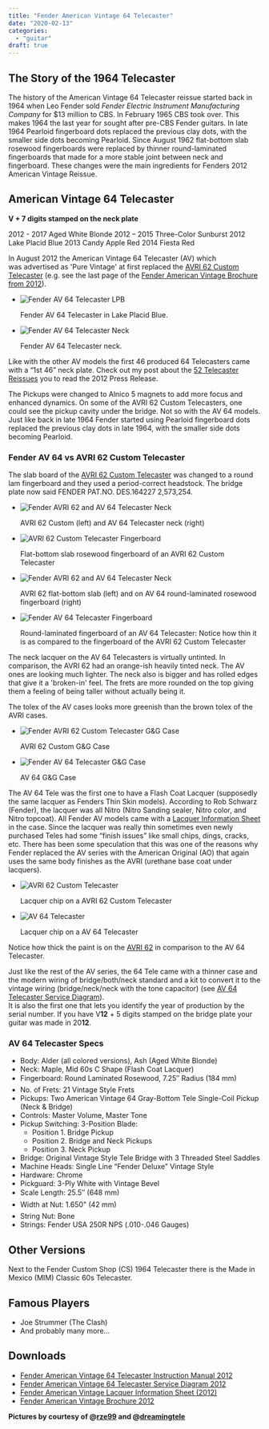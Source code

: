```yaml
---
title: "Fender American Vintage 64 Telecaster"
date: "2020-02-13"
categories: 
  - "guitar"
draft: true
---
```


## The Story of the 1964 Telecaster

The history of the American Vintage 64 Telecaster reissue started back in 1964 when Leo Fender sold _Fender Electric Instrument Manufacturing Company_ for $13 million to CBS. In February 1965 CBS took over. This makes 1964 the last year for sought after pre-CBS Fender guitars. In late 1964 Pearloid fingerboard dots replaced the previous clay dots, with the smaller side dots becoming Pearloid. Since August 1962 flat-bottom slab rosewood fingerboards were replaced by thinner round-laminated fingerboards that made for a more stable joint between neck and fingerboard. These changes were the main ingredients for Fenders 2012 American Vintage Reissue.

## **American Vintage 64 Telecaster**

**V + 7 digits stamped on the neck plate**

2012 - 2017 Aged White Blonde
2012 – 2015 Three-Color Sunburst
2012 Lake Placid Blue
2013 Candy Apple Red
2014 Fiesta Red

In August 2012 the American Vintage 64 Telecaster (AV) which was advertised as 'Pure Vintage' at first replaced the [AVRI 62 Custom Telecaster](https://www.paulreno.de/fender-62-custom-telecaster/) (e.g. see the last page of the [Fender American Vintage Brochure from 2012](https://paulreno.de/wp-content/uploads/2020/02/Fender-American-Vintage-Brochure-2012.pdf)).

- ![Fender AV 64 Telecaster LPB](images/img_5557-e1586697914615-1024x645.jpg)
    
    Fender AV 64 Telecaster in Lake Placid Blue.
    
- ![Fender AV 64 Telecaster Neck](images/img_5560-1024x646.jpg)
    
    Fender AV 64 Telecaster neck.
    

Like with the other AV models the first 46 produced 64 Telecasters came with a “1st 46” neck plate. Check out my post about the [52 Telecaster Reissues](https://paulreno.de/fender-52-telecaster/) you to read the 2012 Press Release.

The Pickups were changed to Alnico 5 magnets to add more focus and enhanced dynamics. On some of the AVRI 62 Custom Telecasters, one could see the pickup cavity under the bridge. Not so with the AV 64 models. Just like back in late 1964 Fender started using Pearloid fingerboard dots replaced the previous clay dots in late 1964, with the smaller side dots becoming Pearloid.

### Fender AV 64 vs AVRI 62 Custom Telecaster

The slab board of the [AVRI 62 Custom Telecaster](https://areyouexperiment.wordpress.com/2020/02/10/fender-62-custom-telecaster-reissue/) was changed to a round lam fingerboard and they used a period-correct headstock. The bridge plate now said FENDER PAT.NO. DES.164227 2,573,254.

- ![Fender AVRI 62 and AV 64 Telecaster Neck](images/DSC_1200-685x1024.jpeg)
    
    AVRI 62 Custom (left) and AV 64 Telecaster neck (right)
    
- ![AVRI 62 Custom Telecaster Fingerboard](images/48807080761_b348b38aa4_o-683x1024.jpg)
    
    Flat-bottom slab rosewood fingerboard of an AVRI 62 Custom Telecaster
    
- ![Fender AVRI 62 and AV 64 Telecaster Neck](images/DSC_1202-1024x685.jpeg)
    
    AVRI 62 flat-bottom slab (left) and on AV 64 round-laminated rosewood fingerboard (right)
    
- ![Fender AV 64 Telecaster Fingerboard](images/DSC_1205-1024x685.jpeg)
    
    Round-laminated fingerboard of an AV 64 Telecaster: Notice how thin it is as compared to the fingerboard of the AVRI 62 Custom Telecaster
    

The neck lacquer on the AV 64 Telecasters is virtually untinted. In comparison, the AVRI 62 had an orange-ish heavily tinted neck. The AV ones are looking much lighter. The neck also is bigger and has rolled edges that give it a 'broken-in' feel. The frets are more rounded on the top giving them a feeling of being taller without actually being it.

The tolex of the AV cases looks more greenish than the brown tolex of the AVRI cases.

- ![Fender AVRI 62 Custom Telecaster G&G Case](images/45577695295_a9782fcc34_o-683x1024.jpg)
    
    AVRI 62 Custom G&G Case
    
- ![Fender AV 64 Telecaster G&G Case](images/DSC_1260-685x1024.jpeg)
    
    AV 64 G&G Case
    

The AV 64 Tele was the first one to have a Flash Coat Lacquer (supposedly the same lacquer as Fenders Thin Skin models). According to Rob Schwarz (Fender), the lacquer was all Nitro (Nitro Sanding sealer, Nitro color, and Nitro topcoat). All Fender AV models came with a [Lacquer Information Sheet](https://paulreno.de/wp-content/uploads/2020/02/Fender-American-Vintage-Lacquer-Information-2012.pdf) in the case. Since the lacquer was really thin sometimes even newly purchased Teles had some “finish issues” like small chips, dings, cracks, etc. There has been some speculation that this was one of the reasons why Fender replaced the AV series with the American Original (AO) that again uses the same body finishes as the AVRI (urethane base coat under lacquers).

- ![AVRI 62 Custom Telecaster](images/img_3333-1024x768.jpg)
    
    Lacquer chip on a AVRI 62 Custom Telecaster
    
- ![AV 64 Telecaster](images/img_3332-1024x768.jpg)
    
    Lacquer chip on a AV 64 Telecaster
    

Notice how thick the paint is on the [AVRI 62](https://www.paulreno.de/fender-62-custom-telecaster/) in comparison to the AV 64 Telecaster.

Just like the rest of the AV series, the 64 Tele came with a thinner case and the modern wiring of bridge/both/neck standard and a kit to convert it to the vintage wiring (bridge/neck/neck with the tone capacitor) (see [AV 64 Telecaster Service Diagram](https://paulreno.de/wp-content/uploads/2020/02/Fender-American-Vintage-64-Telecaster-Service-Manual-2012.pdf)).  
It is also the first one that lets you identify the year of production by the serial number. If you have V**12** + 5 digits stamped on the bridge plate your guitar was made in 20**12**.

### **AV 64 Telecaster Specs**

- Body: Alder (all colored versions), Ash (Aged White Blonde)
- Neck: Maple, Mid 60s C Shape (Flash Coat Lacquer)
- Fingerboard: Round Laminated Rosewood, 7.25″ Radius (184 mm)
- No. of Frets: 21 Vintage Style Frets
- Pickups: Two American Vintage 64 Gray-Bottom Tele Single-Coil Pickup (Neck & Bridge)
- Controls: Master Volume, Master Tone
- Pickup Switching: 3-Position Blade:
    - Position 1. Bridge Pickup
    - Position 2. Bridge and Neck Pickups
    - Position 3. Neck Pickup
- Bridge: Original Vintage Style Tele Bridge with 3 Threaded Steel Saddles
- Machine Heads: Single Line “Fender Deluxe” Vintage Style
- Hardware: Chrome
- Pickguard: 3-Ply White with Vintage Bevel
- Scale Length: 25.5″ (648 mm)
- Width at Nut: 1.650" (42 mm)
- String Nut: Bone
- Strings: Fender USA 250R NPS (.010-.046 Gauges)

## Other Versions

Next to the Fender Custom Shop (CS) 1964 Telecaster there is the Made in Mexico (MIM) Classic 60s Telecaster.

## Famous Players

- Joe Strummer (The Clash)
- And probably many more...

## Downloads

- [Fender American Vintage 64 Telecaster Instruction Manual 2012](https://paulreno.de/wp-content/uploads/2020/02/Fender-American-Vintage-64-Telecaster-Manual-2012.pdf)
- [Fender American Vintage 64 Telecaster Service Diagram 2012](https://paulreno.de/wp-content/uploads/2020/02/Fender-American-Vintage-64-Telecaster-Service-Manual-2012.pdf)
- [Fender American Vintage Lacquer Information Sheet (2012)](https://paulreno.de/wp-content/uploads/2020/02/Fender-American-Vintage-Lacquer-Information-2012.pdf)
- [Fender American Vintage Brochure 2012](https://paulreno.de/wp-content/uploads/2020/02/Fender-American-Vintage-Brochure-2012.pdf)

__Pictures by courtesy of @[rze99](https://www.tdpri.com/members/rze99.108855/) and @[dreamingtele](https://www.tdpri.com/members/dreamingtele.49218/)__
